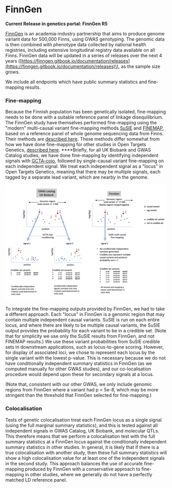 # FinnGen

**Current Release in genetics portal: FinnGen R5**

[FinnGen](https://www.finngen.fi/en) is an academia-industry partnership that aims to produce genome variant data for 500,000 Finns, using GWAS genotyping. The genomic data is then combined with phenotype data collected by national health registries, including extensive longitudinal registry data available on all Finns. FinnGen data will be updated in a series of releases over the next 4 years \([https://finngen.gitbook.io/documentation/releases](https://finngen.gitbook.io/documentation/releases)\), as the sample size grows.

We include all endpoints which have public summary statistics and fine-mapping results.

### Fine-mapping

Because the Finnish population has been genetically isolated, fine-mapping needs to be done with a suitable reference panel of linkage disequilibrium. The FinnGen study have themselves performed fine-mapping using the "modern" multi-causal variant fine-mapping methods [SuSIE](https://stephenslab.github.io/susieR/index.html) and [FINEMAP](http://www.christianbenner.com/), based on a reference panel of whole genome sequencing data from Finns. Their methods are [described here](https://finngen.gitbook.io/documentation/methods/finemapping). These methods differ somewhat from how we have done fine-mapping for other studies in Open Targets Genetics, [described here](assigning-traits-to-loci.md#fine-mapping-expansion). ****Briefly, for all UK Biobank and GWAS Catalog studies, we have done fine-mapping by identifying independent signals with [GCTA-cojo](https://cnsgenomics.com/software/gcta/#COJO), followed by single-causal variant fine-mapping on each independent signal. We treat each independent signal as a "locus" in Open Targets Genetics, meaning that there may be multiple signals, each tagged by a separate lead variant, which are nearby in the genome.

![Example of data processing for most GWAS studies \(left\) and for FinnGen \(right\).](../.gitbook/assets/finngen-docs-figure-mockup2.png)

To integrate the fine-mapping outputs provided by FinnGen, we had to take a different approach. Each "locus" in FinnGen is a genomic region that may contain multiple independent causal variants. SuSIE is run on each entire locus, and where there are likely to be multiple causal variants, the SuSIE output provides the probability for each variant to be in a credible set. \(Note that for simplicity we use only the SuSIE results from FinnGen, and not FINEMAP results.\) We use these variant probabilities from SuSIE credible sets in downstream applications, such as locus-to-gene scoring. However, for display of associated loci, we chose to represent each locus by the single variant with the lowest p-value. This is necessary because we do not have conditionally independent summary statistics in FinnGen \(as we computed manually for other GWAS studies\), and our co-localisation procedure would depend upon these for secondary signals at a locus.

\(Note that, consistent with our other GWAS, we only include genomic regions from FinnGen where a variant had p &lt; 5e-8, which may be more stringent than the threshold that FinnGen selected for fine-mapping.\)

### Colocalisation

Tests of genetic colocalisation treat each FinnGen locus as a single signal \(using the full marginal summary statistics\), and this is tested against all independent signals in GWAS Catalog, UK Biobank, and molecular QTLs. This therefore means that we perform a colocalisation test with the full summary statistics at a FinnGen locus against the conditionally independent summary statistics in other studies. In general, it is likely that if there is a true colocalisation with another study, then these full summary statistics will show a high colocalisation value for at least one of the independent signals in the second study. This approach balances the use of accurate fine-mapping produced by FinnGen with a conservative approach to fine-mapping in other studies, where we generally do not have a perfectly matched LD reference panel.  


